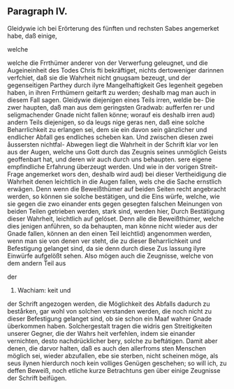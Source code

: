 
<!-- Seite 372 -->
Paragraph  IV.
--------------

Gleidywie ich bei Erörterung des fünften und rechsten Sabes angemerket habe, daß einige,

welche
<!-- Seite 373 -->
 welche die Frrthümer anderer von der Verwerfung
 geleugnet, und die Augeineinheit des Todes Chris
fti bekräftiget, nichts dertoweniger darinnen verfchiet,
daß sie die Wahrheit nicht gnugsam bezeugt, und der
gegenseitigen Parthey durch ilyre Mangelhaftigkeit Ges
legenheit gegeben haben, in ihren Frrthümern geitarft
zu werden; deshalb mag man auch in diesem Fall sagen.
Gleidywie diejenigen eines Teils irren, weldie be- Die zwer
haupten, daß man aus dem geringsten Gradwab: aufferfen
rer und seligmachender Gnade nicht fallen könne; worauf eis
deshalb irren aud) andern Teils diejenigen, so da leugs nige geras
nen, daß eine solche Beharrlichkeit zu erlangen sei, dem sie ein
davon sein gänzlicher und endlicher Abfall ges endliches
scheben kan. Und zwischen diesen zwei åussersten nichtfal-
Abwegen liegt die Wahrheit in der Schrift klar vor len aus der
Augen, welche uns Gott durch das Zeugnis seines unmöglich
 Geists geoffenbart hat, und deren wir auch durch uns behaupten.
sere eigene empfindliche Erfahrung überzeugt werden.
Und wie in der vorigen Streit-Frage angemerket wors
den, deshalb wird aud) bei dieser Vertheidigung die
Wahrheit denen leichtlich in die Augen fallen, wels
che die Sache ernstlich erwägen. Denn wenn die
Beweißthümer auf beiden Seiten recht angebracht
werden, so können sie solche bestätigen, und die Eins
würfe, welche, wie sie gegen die zwo einander ents
 gegen gesegten falschen Meinungen von beiden
Teilen getrieben werden, stark sind, werden hier,
Durch Bestätigung dieser Wahrheit, leichtlich auf
gelóset. Denn alle die Beweißthúmer, welche dies
jenigen anführen, so da behaupten, man könne nicht
wieder aus der Gnade fallen, können an den einen
Teil leichtlid) angenommen werden, wenn man sie
von denen ver steht, die zu dieser Beharrlichkeit und
Befestigung gelanget sind, da sie denn durch diese Zus
lassung ilyre Einwürfe aufgelößt sehen. Also mögen
auch die Zeugnisse, welche von dem andern Teil aus

der

1. Wachiam: keit und
<!-- Seite 374 -->
der Schrift angezogen werden, die Möglichkeit des Abfalls dadurch zu bestårken, gar wohl von solchen verstanden werden, die noch nicht zu dieser Befestigung gelanget sind, ob sie schon ein Maaf wahrer Gnade überkommen haben. Solchergestalt tragen die widris gen Streitigkeiten unserer Gegner, die der Wahrs heit verfehlen, indem sie einander vernichten, desto nachdrücklicher bery, solche zu beftátigen. Damit aber denen, die darvor halten, daß es auch den allerfroms sten Menschen möglich sei, wieder abzufallen, ebe sie sterben, nicht scheinen möge, als seus ilynen hierdurch noch kein volliges Genügen geschehen; so will ich, zu deffen Beweiß, noch etliche kurze Betrachtuns gen über einige Zeugnisse der Schrift beifügen.

